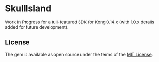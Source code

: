 # SkullIsland

Work In Progress for a full-featured SDK for Kong 0.14.x (with 1.0.x details added for future development).

## License

The gem is available as open source under the terms of the [MIT License](https://opensource.org/licenses/MIT).
